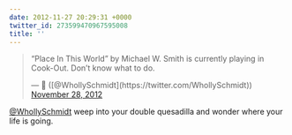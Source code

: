```yaml
---
date: 2012-11-27 20:29:31 +0000
twitter_id: 273599470967595008
title: ''
---
```


<blockquote class="twitter-tweet"><p lang="en" dir="ltr">“Place In This World” by Michael W. Smith is currently playing in Cook-Out. Don’t know what to do.</p>&mdash; 🤧 ([@WhollySchmidt](https://twitter.com/WhollySchmidt)) <a href="https://twitter.com/WhollySchmidt/status/273593097923997697?ref_src=twsrc%5Etfw">November 28, 2012</a></blockquote>
<script async src="https://platform.twitter.com/widgets.js" charset="utf-8"></script>

[@WhollySchmidt](https://twitter.com/WhollySchmidt) weep into your double quesadilla and wonder where your life is going.
